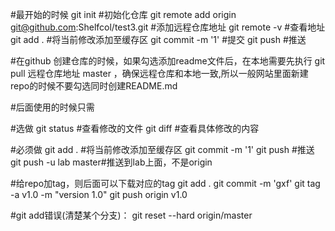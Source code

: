 #最开始的时候
git init #初始化仓库
git remote add origin git@github.com:Shelfcol/test3.git #添加远程仓库地址
git remote -v #查看地址
git add . #将当前修改添加至缓存区
git commit -m '1' #提交
git push #推送

#在github 创建仓库的时候，如果勾选添加readme文件后，在本地需要先执行 git pull 远程仓库地址 master ，确保远程仓库和本地一致,所以一般网站里面新建repo的时候不要勾选同时创建README.md

#后面使用的时候只需

#选做
git status #查看修改的文件
git diff #查看具体修改的内容

#必须做
git add . #将当前修改添加至缓存区
git commit -m '1' 
git push #推送
git push -u lab master#推送到lab上面，不是origin


#给repo加tag，则后面可以下载对应的tag
git add .
git commit -m 'gxf'
git tag -a v1.0 -m "version 1.0"
git push origin v1.0

#git add错误(清楚某个分支)：
 git reset --hard origin/master

